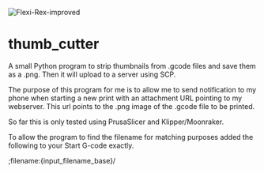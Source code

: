 ![Flexi-Rex-improved](https://user-images.githubusercontent.com/35941065/220163684-c806fe24-13ac-4221-b86e-5c6fe68b9d73.png)
# thumb_cutter
A small Python program to strip thumbnails from .gcode files and save them as a .png. Then it will upload to a server using SCP.

The purpose of this program for me is to allow me to send notification to my phone when starting a new print with an attachment URL pointing to my webserver. This url points to the .png image of the .gcode file to be printed.

So far this is only tested using PrusaSlicer and Klipper/Moonraker.

To allow the program to find the filename for matching purposes added the following to your Start G-code exactly.

;filename:{input_filename_base}/
